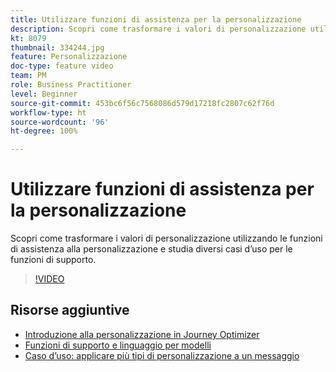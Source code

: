```yaml
---
title: Utilizzare funzioni di assistenza per la personalizzazione
description: Scopri come trasformare i valori di personalizzazione utilizzando le funzioni di assistenza alla personalizzazione e studia diversi casi d’uso per le funzioni di supporto.
kt: 8079
thumbnail: 334244.jpg
feature: Personalizzazione
doc-type: feature video
team: PM
role: Business Practitioner
level: Beginner
source-git-commit: 453bc6f56c7568086d579d17218fc2807c62f76d
workflow-type: ht
source-wordcount: '96'
ht-degree: 100%

---
```



# Utilizzare funzioni di assistenza per la personalizzazione

Scopri come trasformare i valori di personalizzazione utilizzando le funzioni di assistenza alla personalizzazione e studia diversi casi d’uso per le funzioni di supporto.

>[!VIDEO](https://video.tv.adobe.com/v/334244?quality=12)

## Risorse aggiuntive

* [Introduzione alla personalizzazione in Journey Optimizer](https://experienceleague.adobe.com/docs/journey-optimizer/using/create-messages/personalization/personalize.html?lang=it)
* [Funzioni di supporto e linguaggio per modelli](https://experienceleague.adobe.com/docs/journey-optimizer/using/create-messages/personalization/functions/functions.html?lang=it)
* [Caso d’uso: applicare più tipi di personalizzazione a un messaggio](https://experienceleague.adobe.com/docs/journey-optimizer/using/create-messages/personalization/personalization-use-case.html?lang=it)
